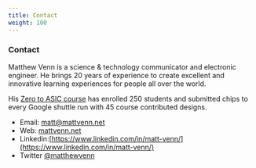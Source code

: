 ```yaml
---
title: Contact
weight: 100
---
```


### Contact

Matthew Venn is a science & technology communicator and electronic engineer. He brings 20 years of experience to create excellent and innovative learning experiences for people all over the world.

His [Zero to ASIC course](https://www.zerotoasiccourse.com) has enrolled 250 students and submitted chips to every Google shuttle run with 45 course contributed designs.

* Email: matt@mattvenn.net
* Web: [mattvenn.net](https://mattvenn.net)
* Linkedin:[https://www.linkedin.com/in/matt-venn/](https://www.linkedin.com/in/matt-venn/) 
* Twitter [@matthewvenn](https://twitter.com/matthewvenn)
